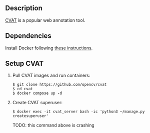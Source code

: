 Description
-----------

[CVAT](https://opencv.github.io/cvat/about) is a popular web annotation tool.


Dependencies
------------

Install Docker following [these instructions](https://github.com/luiscarlosgph/how-to/tree/main/docker).


Setup CVAT
----------

1. Pull CVAT images and run containers: 

   ```
   $ git clone https://github.com/opencv/cvat
   $ cd cvat
   $ docker compose up -d
   ```
   
2. Create CVAT superuser:
   ```
   $ docker exec -it cvat_server bash -ic 'python3 ~/manage.py createsuperuser'
   ```
   
   TODO: this command above is crashing
